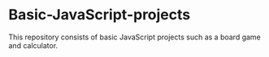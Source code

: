 # Basic-JavaScript-projects
This repository consists of basic JavaScript projects such as a board game and calculator.
